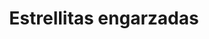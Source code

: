 ---
title: Estrellitas engarzadas
date: 
draft: false

# descripcion
description : Aros pasantes en plata y cristal.

materials: Plata 925

color: 

dimensions: Largo 1,70 cm

code: 01-07-1072

type: "Aros"

categories: []

price: $4.060,00

price_eftvo: $3.455,00

# Images
# first image will be shown in the product page
images:
  # - image: "images/path_to_image"
  # La ubicacion de las imagenes es imagenes/Aros/Aros.Cristal/01-07-1072-estrellitas-engarzadas

---